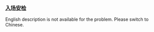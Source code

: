 ### [入场安检](https://leetcode.com/problems/oPs9Bm)

English description is not available for the problem. Please switch to Chinese.